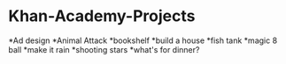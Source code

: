 # Khan-Academy-Projects
*Ad design
*Animal Attack
*bookshelf
*build a house
*fish tank
*magic 8 ball
*make it rain
*shooting stars
*what's for dinner?
